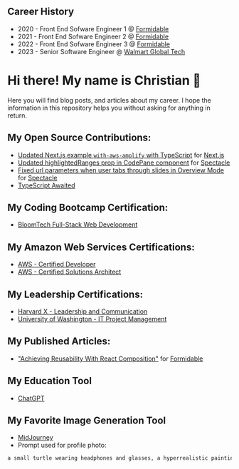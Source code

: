 ## Career History

- 2020 - Front End Sofware Engineer 1 @ [Formidable](https://formidable.com)
- 2021 - Front End Sofware Engineer 2 @ [Formidable](https://formidable.com)
- 2022 - Front End Sofware Engineer 3 @ [Formidable](https://formidable.com)
- 2023 - Senior Software Engineer @ [Walmart Global Tech](https://tech.walmart.com/content/walmart-global-tech/en_us.html)

# Hi there! My name is Christian 👋

Here you will find blog posts, and articles about my career. I hope the information in this repository helps you without asking for anything in return.

## My Open Source Contributions:

- [Updated Next.js example `with-aws-amplify` with TypeScript](https://github.com/vercel/next.js/pull/41815) for [Next.js](https://nextjs.org/)
- [Updated highlightedRanges prop in CodePane component](https://github.com/FormidableLabs/spectacle/pull/959) for [Spectacle](https://formidable.com/open-source/spectacle/)
- [Fixed url parameters when user tabs through slides in Overview Mode](https://github.com/FormidableLabs/spectacle/pull/961) for [Spectacle](https://formidable.com/open-source/spectacle/)
- [TypeScript Awaited](https://github.com/type-challenges/type-challenges/issues/18837)

## My Coding Bootcamp Certification:

- [BloomTech Full-Stack Web Development](https://www.credly.com/badges/70239758-6508-4309-aeb1-083f53a31813/public_url)

## My Amazon Web Services Certifications:

- [AWS - Certified Developer](https://www.credly.com/badges/ab67a10d-7bd5-4d28-a632-a2b332e5ef45/public_url)
- [AWS - Certified Solutions Architect](https://www.credly.com/badges/ea7d8a27-1a69-466b-9e80-68803c43d8d5/public_url)

## My Leadership Certifications:

- [Harvard X - Leadership and Communication](https://credentials.edx.org/credentials/7e6cc9c2a4df4ee6b97b5d0df073b793/)
- [University of Washington - IT Project Management](https://credentials.edx.org/credentials/4533f58c8cc248208e7c3d12b4859e91/)

## My Published Articles:

- ["Achieving Reusability With React Composition"](https://formidable.com/blog/2021/react-composition/) for [Formidable](https://formidable.com)

## My Education Tool

- [ChatGPT](https://chat.openai.com)

## My Favorite Image Generation Tool
- [MidJourney](https://www.midjourney.com)
- Prompt used for profile photo:
```bash
a small turtle wearing headphones and glasses, a hyperrealistic painting by Mark Arian, city background, featured on cgsociety, funk art, detailed painting, behance hd, hyper realism
```
